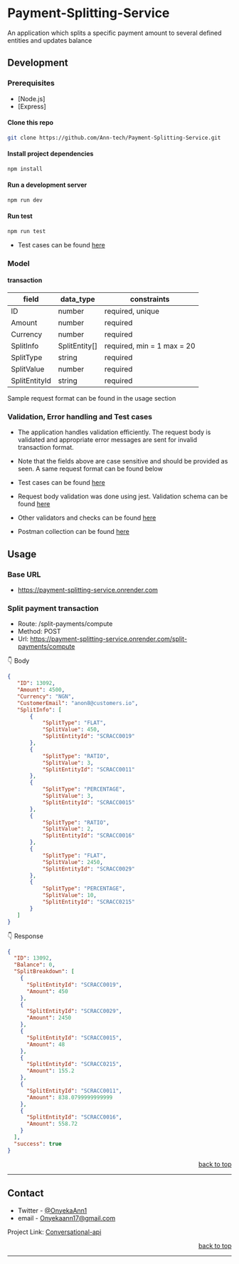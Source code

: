 # Payment-Splitting-Service
An application which splits a specific payment amount to several defined entities and updates balance

## Development

### Prerequisites

- [Node.js]
- [Express]

#### Clone this repo

```sh
git clone https://github.com/Ann-tech/Payment-Splitting-Service.git
```

#### Install project dependencies

```sh
npm install
```

#### Run a development server

```sh
npm run dev
```

#### Run test

```sh
npm run test
```
- Test cases can be found [here](https://github.com/Ann-tech/Payment-Splitting-Service/blob/main/tests/splitPayments.test.js)

### Model

#### transaction

| field        | data_type     | constraints               |
| ------------ | ------------- | ------------------------- |
| ID           | number        | required, unique          |
| Amount       | number        | required                  |
| Currency     | number        | required                  |
| SplitInfo    | SplitEntity[] | required, min = 1 max = 20|
| SplitType    | string        | required                  |
| SplitValue   | number        | required                  |
| SplitEntityId| string        | required                  |

Sample request format can be found in the usage section

### Validation, Error handling and Test cases
- The application handles validation efficiently. The request body is validated and appropriate error messages are sent for invalid transaction format. 
- Note that the fields above are case sensitive and should be provided as seen. A same request format can be found below
- Test cases can be found [here](https://github.com/Ann-tech/Payment-Splitting-Service/blob/main/tests/splitPayments.test.js)
- Request body validation was done using jest. Validation schema can be found [here](https://github.com/Ann-tech/Payment-Splitting-Service/blob/main/src/validators/transaction.validator.js)
- Other validators and checks can be found [here](https://github.com/Ann-tech/Payment-Splitting-Service/blob/main/src/validators/validator.js)

- Postman collection can be found [here](https://github.com/Ann-tech/Payment-Splitting-Service/blob/main/Payment%20Splitting%20Service.postman_collection.json)

## Usage

### Base URL

- https://payment-splitting-service.onrender.com

### Split payment transaction

- Route: /split-payments/compute
- Method: POST
- Url: https://payment-splitting-service.onrender.com/split-payments/compute

:point_down: Body

```json
{
   "ID": 13092,
   "Amount": 4500,
   "Currency": "NGN",
   "CustomerEmail": "anon8@customers.io",
   "SplitInfo": [
       {
           "SplitType": "FLAT",
           "SplitValue": 450,
           "SplitEntityId": "SCRACC0019"
       },
       {
           "SplitType": "RATIO",
           "SplitValue": 3,
           "SplitEntityId": "SCRACC0011"
       },
       {
           "SplitType": "PERCENTAGE",
           "SplitValue": 3,
           "SplitEntityId": "SCRACC0015"
       },
       {
           "SplitType": "RATIO",
           "SplitValue": 2,
           "SplitEntityId": "SCRACC0016"
       },
       {
           "SplitType": "FLAT",
           "SplitValue": 2450,
           "SplitEntityId": "SCRACC0029"
       },
       {
           "SplitType": "PERCENTAGE",
           "SplitValue": 10,
           "SplitEntityId": "SCRACC0215"
       }
   ]
}

```

:point_down: Response

```json
{
  "ID": 13092,
  "Balance": 0,
  "SplitBreakdown": [
    {
      "SplitEntityId": "SCRACC0019",
      "Amount": 450
    },
    {
      "SplitEntityId": "SCRACC0029",
      "Amount": 2450
    },
    {
      "SplitEntityId": "SCRACC0015",
      "Amount": 48
    },
    {
      "SplitEntityId": "SCRACC0215",
      "Amount": 155.2
    },
    {
      "SplitEntityId": "SCRACC0011",
      "Amount": 838.0799999999999
    },
    {
      "SplitEntityId": "SCRACC0016",
      "Amount": 558.72
    }
  ],
  "success": true
}
```


<p align="right"><a href="#readme-top">back to top</a></p>

---



<!-- Contact -->

## Contact

- Twitter - [@OnyekaAnn1](https://twitter.com/OnyekaAnn1)
- email - Onyekaann17@gmail.com

Project Link: [Conversational-api](https://github.com/Ann-tech/Payment-Splitting-Service)

<p align="right"><a href="#readme-top">back to top</a></p>

---

